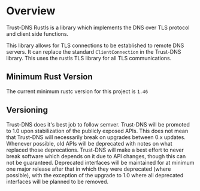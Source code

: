 # Overview

Trust-DNS Rustls is a library which implements the DNS over TLS protocol and client side functions.

This library allows for TLS connections to be established to remote DNS servers. It can replace the standard `ClientConnection` in the Trust-DNS library. This uses the rustls TLS library for all TLS communications.

## Minimum Rust Version

The current minimum rustc version for this project is `1.46`

## Versioning

Trust-DNS does it's best job to follow semver. Trust-DNS will be promoted to 1.0 upon stabilization of the publicly exposed APIs. This does not mean that Trust-DNS will necessarily break on upgrades between 0.x updates. Whenever possible, old APIs will be deprecated with notes on what replaced those deprecations. Trust-DNS will make a best effort to never break software which depends on it due to API changes, though this can not be guaranteed. Deprecated interfaces will be maintained for at minimum one major release after that in which they were deprecated (where possible), with the exception of the upgrade to 1.0 where all deprecated interfaces will be planned to be removed.